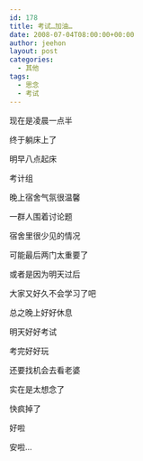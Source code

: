 ```yaml
---
id: 178
title: 考试…加油…
date: 2008-07-04T08:00:00+00:00
author: jeehon
layout: post
categories:
  - 其他
tags:
  - 思念
  - 考试
---
```

现在是凌晨一点半
  
终于躺床上了
  
明早八点起床
  
考计组
  
晚上宿舍气氛很温馨
  
一群人围着讨论题
  
宿舍里很少见的情况
  
可能最后两门太重要了
  
或者是因为明天过后
  
大家又好久不会学习了吧
  
总之晚上好好休息
  
明天好好考试
  
考完好好玩
  
还要找机会去看老婆
  
实在是太想念了
  
快疯掉了
  
好啦
  
安啦…